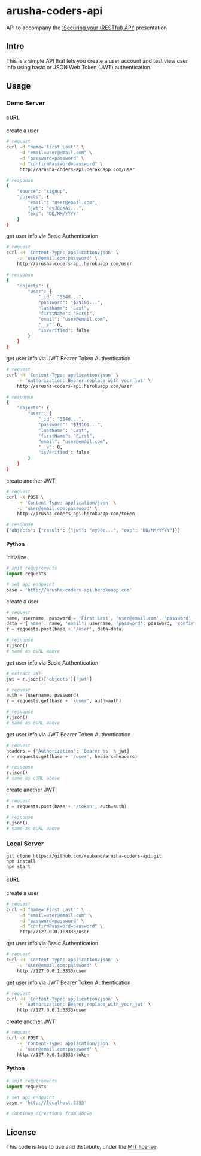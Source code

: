 # arusha-coders-api

API to accompany the ['Securing your (RESTful) API'](https://speakerdeck.com/reubano/securing-your-restful-api) presentation

## Intro

This is a simple API that lets you create a user account and test view user info using basic or JSON Web Token (JWT) authentication.

## Usage

### Demo Server

#### cURL

create a user

```bash
# request
curl -d "name='First Last'" \
     -d "email=user@email.com" \
     -d "password=password" \
     -d "confirmPassword=password" \
     http://arusha-coders-api.herokuapp.com/user

# response
{
    "source": "signup",
    "objects": {
        "email": "user@email.com",
        "jwt": "eyJ0eXAi...",
        "exp": "DD/MM/YYYY"
    }
}
```

get user info via Basic Authentication

```bash
# request
curl -H 'Content-Type: application/json' \
    -u 'user@email.com:password' \
    http://arusha-coders-api.herokuapp.com/user

# response
{
    "objects": {
        "user": {
            "_id": "554d...",
            "password": "$2$10$...",
            "lastName": "Last",
            "firstName": "First",
            "email": "user@email.com",
            "__v": 0,
            "isVerified": false
        }
    }
}
```

get user info via JWT Bearer Token Authentication

```bash
# request
curl -H 'Content-Type: application/json' \
    -H 'Authorization: Bearer replace_with_your_jwt' \
    http://arusha-coders-api.herokuapp.com/user

# response
{
    "objects": {
        "user": {
            "_id": "554d...",
            "password": "$2$10$...",
            "lastName": "Last",
            "firstName": "First",
            "email": "user@email.com",
            "__v": 0,
            "isVerified": false
        }
    }
}
```

create another JWT

```bash
# request
curl -X POST \
    -H 'Content-Type: application/json' \
    -u 'user@email.com:password' \
    http://arusha-coders-api.herokuapp.com/token

# response
{"objects": {"result": {"jwt": "eyJ0e...", "exp": "DD/MM/YYYY"}}}
```

#### Python

initialize

```python
# init requirements
import requests

# set api endpoint
base = 'http://arusha-coders-api.herokuapp.com'
```

create a user

```python
# request
name, username, password = 'First Last', 'user@email.com', 'password'
data = {'name': name, 'email': username, 'password': password, 'confirmPassword': password}
r = requests.post(base + '/user', data=data)

# response
r.json()
# same as cURL above
```

get user info via Basic Authentication

```python
# extract JWT
jwt = r.json()['objects']['jwt']

# request
auth = (username, password)
r = requests.get(base + '/user', auth=auth)

# response
r.json()
# same as cURL above
```

get user info via JWT Bearer Token Authentication

```python
# request
headers = {'Authorization': 'Bearer %s' % jwt}
r = requests.get(base + '/user', headers=headers)

# response
r.json()
# same as cURL above
```

create another JWT

```python
# request
r = requests.post(base + '/token', auth=auth)

# response
r.json()
# same as cURL above
```

### Local Server

    git clone https://github.com/reubano/arusha-coders-api.git
    npm install
    npm start

#### cURL

create a user

```bash
# request
curl -d "name='First Last'" \
     -d "email=user@email.com" \
     -d "password=password" \
     -d "confirmPassword=password" \
     http://127.0.0.1:3333/user
```

get user info via Basic Authentication

```bash
# request
curl -H 'Content-Type: application/json' \
    -u 'user@email.com:password' \
    http://127.0.0.1:3333/user
```

get user info via JWT Bearer Token Authentication

```bash
# request
curl -H 'Content-Type: application/json' \
    -H 'Authorization: Bearer replace_with_your_jwt' \
    http://127.0.0.1:3333/user
```

create another JWT

```bash
# request
curl -X POST \
    -H 'Content-Type: application/json' \
    -u 'user@email.com:password' \
    http://127.0.0.1:3333/token
```

#### Python

```python
# init requirements
import requests

# set api endpoint
base = 'http://localhost:3333'

# continue directions from above
```

## License

This code is free to use and distribute, under the [MIT license](https://raw.github.com/reubano/arusha-coders-api/master/LICENSE).
